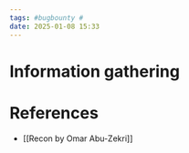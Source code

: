 ```yaml
---
tags: #bugbounty #
date: 2025-01-08 15:33
---
```

# Information gathering




# References
- [[Recon by Omar Abu-Zekri]]
